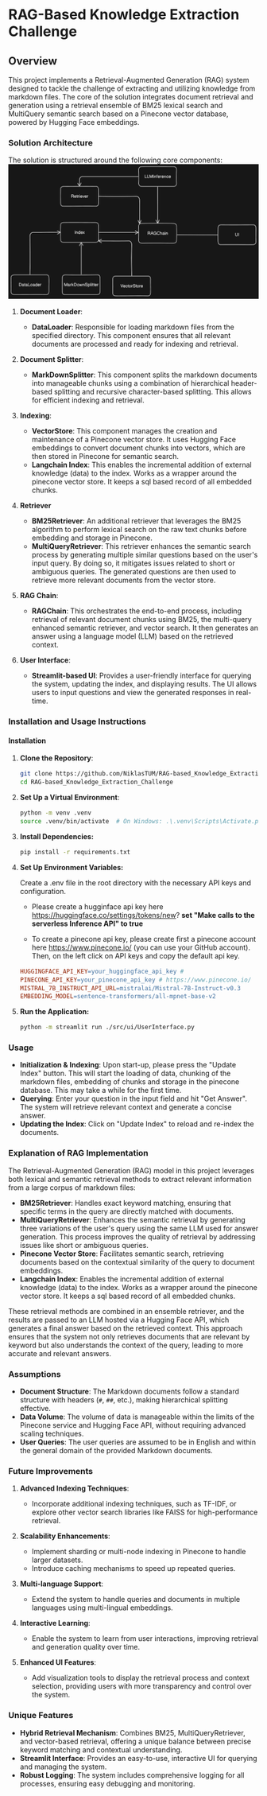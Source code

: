 # RAG-Based Knowledge Extraction Challenge

## Overview

This project implements a Retrieval-Augmented Generation (RAG) system designed to tackle the challenge of extracting and utilizing knowledge from markdown files. The core of the solution integrates document retrieval and generation using a retrieval ensemble of BM25 lexical search and MultiQuery semantic search based on a Pinecone vector database, powered by Hugging Face embeddings.

### Solution Architecture

The solution is structured around the following core components:
![RAG Architecture Overview](resources/rag_architecture_overview.png)

1. **Document Loader**:
   - **DataLoader**: Responsible for loading markdown files from the specified directory. This component ensures that all relevant documents are processed and ready for indexing and retrieval.

2. **Document Splitter**:
   - **MarkDownSplitter**: This component splits the markdown documents into manageable chunks using a combination of hierarchical header-based splitting and recursive character-based splitting. This allows for efficient indexing and retrieval.

3. **Indexing**:
   - **VectorStore**: This component manages the creation and maintenance of a Pinecone vector store. It uses Hugging Face embeddings to convert document chunks into vectors, which are then stored in Pinecone for semantic search.
   - **Langchain Index**: This enables the incremental addition of external knowledge (data) to the index. Works as a wrapper around the pinecone vector store. It keeps a sql based record of all embedded chunks. 

4. **Retriever**
   - **BM25Retriever**: An additional retriever that leverages the BM25 algorithm to perform lexical search on the raw text chunks before embedding and storage in Pinecone.
   - **MultiQueryRetriever**: This retriever enhances the semantic search process by generating multiple similar questions based on the user's input query. By doing so, it mitigates issues related to short or ambiguous queries. The generated questions are then used to retrieve more relevant documents from the vector store.

5. **RAG Chain**:
   - **RAGChain**: This orchestrates the end-to-end process, including retrieval of relevant document chunks using BM25, the multi-query enhanced semantic retriever, and vector search. It then generates an answer using a language model (LLM) based on the retrieved context.

6. **User Interface**:
   - **Streamlit-based UI**: Provides a user-friendly interface for querying the system, updating the index, and displaying results. The UI allows users to input questions and view the generated responses in real-time.

### Installation and Usage Instructions

#### Installation

1. **Clone the Repository**:
   ```bash
   git clone https://github.com/NiklasTUM/RAG-based_Knowledge_Extraction_Challenge.git
   cd RAG-based_Knowledge_Extraction_Challenge

2. **Set Up a Virtual Environment**:
   ````bash
   python -m venv .venv
   source .venv/bin/activate  # On Windows: .\.venv\Scripts\Activate.ps1

3. **Install Dependencies:**
   ```bash
   pip install -r requirements.txt

4. **Set Up Environment Variables:**

   Create a .env file in the root directory with the necessary API keys and configuration. 
   
   - Please create a hugginface api key here https://huggingface.co/settings/tokens/new? 
   **set "Make calls to the serverless Inference API"  to true**
   
   - To create a pinecone api key, please create first a pinecone account here https://www.pinecone.io/
   (you can use your GitHub account). Then, on the left click on API keys and copy the default api key.
   ````makefile
   HUGGINGFACE_API_KEY=your_huggingface_api_key #  
   PINECONE_API_KEY=your_pinecone_api_key # https://www.pinecone.io/ 
   MISTRAL_7B_INSTRUCT_API_URL=mistralai/Mistral-7B-Instruct-v0.3
   EMBEDDING_MODEL=sentence-transformers/all-mpnet-base-v2

5. **Run the Application:**
   ```bash
   python -m streamlit run ./src/ui/UserInterface.py

### Usage
- **Initialization & Indexing**: Upon start-up, please press the "Update Index" button. This will start the loading of data, chunking of the markdown files, embedding of chunks and storage in the pinecone database. This may take a while for the first time.
- **Querying**: Enter your question in the input field and hit "Get Answer". The system will retrieve relevant context and generate a concise answer.
- **Updating the Index**: Click on "Update Index" to reload and re-index the documents.

### Explanation of RAG Implementation

The Retrieval-Augmented Generation (RAG) model in this project leverages both lexical and semantic retrieval methods to extract relevant information from a large corpus of markdown files:

- **BM25Retriever**: Handles exact keyword matching, ensuring that specific terms in the query are directly matched with documents.
- **MultiQueryRetriever**: Enhances the semantic retrieval by generating three variations of the user's query using the same LLM used for answer generation. This process improves the quality of retrieval by addressing issues like short or ambiguous queries.
- **Pinecone Vector Store**: Facilitates semantic search, retrieving documents based on the contextual similarity of the query to document embeddings.
- **Langchain Index**: Enables the incremental addition of external knowledge (data) to the index. Works as a wrapper around the pinecone vector store. It keeps a sql based record of all embedded chunks. 

These retrieval methods are combined in an ensemble retriever, and the results are passed to an LLM hosted via a Hugging Face API, which generates a final answer based on the retrieved context. This approach ensures that the system not only retrieves documents that are relevant by keyword but also understands the context of the query, leading to more accurate and relevant answers.

### Assumptions

- **Document Structure**: The Markdown documents follow a standard structure with headers (`#`, `##`, etc.), making hierarchical splitting effective.
- **Data Volume**: The volume of data is manageable within the limits of the Pinecone service and Hugging Face API, without requiring advanced scaling techniques.
- **User Queries**: The user queries are assumed to be in English and within the general domain of the provided Markdown documents.

### Future Improvements
1. **Advanced Indexing Techniques**:
   - Incorporate additional indexing techniques, such as TF-IDF, or explore other vector search libraries like FAISS for high-performance retrieval.

2. **Scalability Enhancements**:
   - Implement sharding or multi-node indexing in Pinecone to handle larger datasets.
   - Introduce caching mechanisms to speed up repeated queries.

3. **Multi-language Support**:
   - Extend the system to handle queries and documents in multiple languages using multi-lingual embeddings.

4. **Interactive Learning**:
   - Enable the system to learn from user interactions, improving retrieval and generation quality over time.

5. **Enhanced UI Features**:
   - Add visualization tools to display the retrieval process and context selection, providing users with more transparency and control over the system.

### Unique Features

- **Hybrid Retrieval Mechanism**: Combines BM25, MultiQueryRetriever, and vector-based retrieval, offering a unique balance between precise keyword matching and contextual understanding.
- **Streamlit Interface**: Provides an easy-to-use, interactive UI for querying and managing the system.
- **Robust Logging**: The system includes comprehensive logging for all processes, ensuring easy debugging and monitoring.


